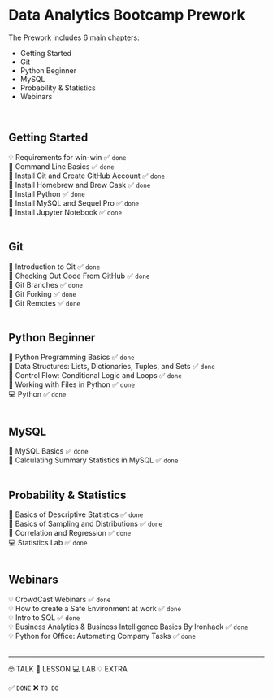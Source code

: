 # Data Analytics Bootcamp Prework

The Prework includes 6 main chapters: 
  + Getting Started
  + Git
  + Python Beginner
  + MySQL
  + Probability & Statistics
  + Webinars
<br/>

## Getting Started

💡 Requirements for win-win ✅ `done` <br/>
📗 Command Line Basics ✅ `done` <br/> 
📗 Install Git and Create GitHub Account ✅ `done` <br/>
📗 Install Homebrew and Brew Cask ✅ `done` <br/>
📗 Install Python ✅ `done` <br/>
📗 Install MySQL and Sequel Pro ✅ `done` <br/>
📗 Install Jupyter Notebook ✅ `done` <br/>
<br/>

## Git

📗 Introduction to Git ✅ `done` <br/> 
📗 Checking Out Code From GitHub ✅ `done` <br/>
📗 Git Branches ✅ `done` <br/>
📗 Git Forking ✅ `done` <br/>
📗 Git Remotes ✅ `done` <br/>
<br/>

## Python Beginner

📗 Python Programming Basics ✅ `done` <br/> 
📗 Data Structures: Lists, Dictionaries, Tuples, and Sets ✅ `done` <br/>
📗 Control Flow: Conditional Logic and Loops ✅ `done` <br/>
📗 Working with Files in Python ✅ `done` <br/>
💻 Python ✅ `done` <br/> 
<br/>

## MySQL

📗 MySQL Basics ✅ `done` <br/> 
📗 Calculating Summary Statistics in MySQL ✅ `done` <br/>
<br/>

## Probability & Statistics

📗 Basics of Descriptive Statistics ✅ `done` <br/> 
📗 Basics of Sampling and Distributions ✅ `done` <br/>
📗 Correlation and Regression ✅ `done` <br/>
💻 Statistics Lab ✅ `done` <br/> 
<br/>

## Webinars

💡 CrowdCast Webinars ✅ `done` <br/>
💡 How to create a Safe Environment at work ✅ `done` <br/>
💡 Intro to SQL ✅ `done` <br/>
💡 Business Analytics & Business Intelligence Basics By Ironhack ✅ `done` <br/>
💡 Python for Office: Automating Company Tasks ✅ `done` <br/>
<br/>

****
🤓 TALK 
📗 LESSON 
💻 LAB 
💡 EXTRA

✅ `DONE`
❌ `TO DO`
